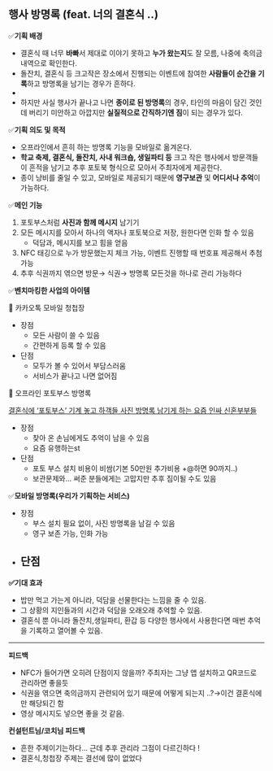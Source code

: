 ## 행사 방명록 (feat. 너의 결혼식 ..)

✅**기획 배경**

- 결혼식 때 너무 **바빠**서 제대로 이야기 못하고 **누가 왔는지**도 잘 모름, 나중에 축의금 내역으로 확인한다.
- 돌잔치, 결혼식 등 크고작은 장소에서 진행되는 이벤트에 참여한 **사람들이 순간을 기록**하고 방명록을 남기는 경우가 흔하다.
- 
- 하지만 사실 행사가 끝나고 나면 **종이로 된 방명록**의 경우, 타인의 마음이 담긴 것인데 버리기 미안하고 아깝지만 **실질적으로 간직하기엔 짐**이 되는 경우가 있다.

✅**기획 의도 및 목적**

- 오프라인에서 흔히 하는 방명록 기능을 모바일로 옮겨온다.
- **학교 축제, 결혼식, 돌잔치, 사내 워크숍, 생일파티 등** 크고 작은 행사에서 방문객들이 흔적을 남기고 추후 포토북 형식으로 모아서 주최자에게 제공한다.
- 종이 낭비를 줄일 수 있고, 모바일로 제공되기 때문에 **영구보관** 및 **어디서나 추억**이 가능하다.

✅**메인 기능**

1. 포토부스처럼 **사진과 함께 메시지** 남기기
2. 모든 메시지를 모아서 하나의 액자나 포토북으로 저장, 원한다면 인화 할 수 있음
    - 덕담과, 메시지를 보고 힘을 얻음
3. NFC 태깅으로 누가 방문했는지 체크 가능, 이벤트 진행할 때 번호표 제공해서 추첨가능
4. 추후 식권까지 엮으면 방문→ 식권→ 방명록 모든것을 하나로 관리 가능하다

✅**벤치마킹한 사업의 아이템**

💌 카카오톡 모바일 청첩장

- 장점
    - 모든 사람이 쓸 수 있음
    - 간편하게 등록 할 수 있음
- 단점
    - 모두가 볼 수 있어서 부담스러움
    - 서비스가 끝나고 나면 없어짐
    

💌 오프라인 포토부스 방명록

[결혼식에 ‘포토부스’ 기계 놓고 하객들 사진 방명록 남기게 하는 요즘 인싸 신혼부부들](https://www.insight.co.kr/news/377985)

- 장점
    - 찾아 온 손님에게도 추억이 남을 수 있음
    - 요즘 유행하는st
- 단점
    - 포토 부스 설치 비용이 비쌈(기본 50만원 추가비용 +@하면 90까지..)
    - 보관문제와… 써준 분들에게는 고맙지만 추후 짐이될 수도 있음
    

✅**모바일 방명록(우리가 기획하는 서비스)**

- 장점
    - 부스 설치 필요 없이, 사진 방명록을 남길 수 있음
    - 영구 보존 가능, 인화 가능
- 단점
    - 

**✅기대 효과** 

- 밥만 먹고 가는게 아니라, 덕담을 선물한다는 느낌을 줄 수 있음.
- 그 상황의 지인들과의 시간과 덕담을 오래오래 추억할 수 있음.
- 결혼식 뿐 아니라 돌잔치,생일파티, 환갑 등 다양한 행사에서 사용한다면 매번 추억을 기록하고 열어볼 수 있음.

---

************피드백************

- NFC가 들어가면 오히려 단점이지 않을까? 주최자는 그냥 앱 설치하고 QR코드로 관리하면 좋을듯
- 식권을 엮으면 축의금까지 관련되어 있기 때문에 어떻게 되는지 ..?→이건 결혼식에만 해당되긴 함
- 영상 메시지도 넣으면 좋을 것 같음.

********************************************************************컨설턴트님/코치님 피드백********************************************************************

- 흔한 주제이기는하다… 근데 추후 관리라 그점이 다르긴하다 !
- 결혼식,청첩장 주제는 결선에 많이 없었다
